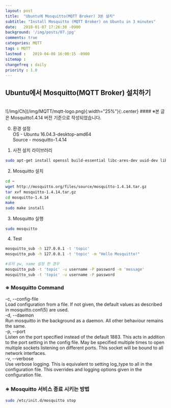```yaml
---
layout: post
title:  "Ubuntu에 Mosquitto(MQTT Broker) 3분 설치"
subtitle: "Install Mosquitto (MQTT Broker) on Ubuntu in 3 minutes"
date:   2018-01-07 17:26:30 -0900
background: '/img/posts/07.jpg'
comments: true
categories: MQTT
tags : MQTT
lastmod :   2019-04-08 16:00:15 -0900
sitemap :
changefreq : daily
priority : 1.0
---
```

<style>
.center {
    display: block;
    margin: auto;
}
</style>

## Ubuntu에서 Mosquitto(MQTT Broker) 설치하기  
<br>
![/img/Ch](/img/MQTT/mqtt-logo.png){:width="25%"}{:.center}
#### ※본 글은 Mosquitto1.4.14 버전 기준으로 작성되었습니다.

0. 환경 설정  
OS - Ubuntu 16.04.3-desktop-amd64  
Source - mosquitto-1.4.14

1. 사전 설치 라이브러리
```bash
sudo apt-get install openssl build-essential libc-ares-dev uuid-dev libssl-dev libcurl4-openssl-dev libmysqlclient-dev
```

2. Mosquitto 설치
```bash
cd ~ 
wget http://mosquitto.org/files/source/mosquitto-1.4.14.tar.gz
tar xvf mosquitto-1.4.14.tar.gz
cd mosquitto-1.4.14 
make 
sudo make install
```

3. Mosquitto 실행
```bash
sudo mosquitto
```

4. Test
```bash
mosquitto_sub -h 127.0.0.1 -t 'topic'
mosquitto_pub -h 127.0.0.1 -t 'topic' -m "Hello Mosquitto!"
```
```bash
#유저 pw, name 설정 한 경우
mosquitto_pub -t 'topic' -u username -P password -m 'message' 
mosquitto_sub -t 'topic' -u username -P password
```

### ※ Mosquitto Command
-c, --config-file  
Load configuration from a file. If not given, the default values as described in mosquitto.conf(5) are used.  
-d, --daemon  
Run mosquitto in the background as a daemon. All other behaviour remains the same.  
-p, --port  
Listen on the port specified instead of the default 1883. This acts in addition to the port setting in the config file. May be specified multiple times to open multiple sockets listening on different ports. This socket will be bound to all network interfaces.  
-v, --verbose  
Use verbose logging. This is equivalent to setting log_type to all in the configuration file. This overrides and logging options given in the configuration file.  

### ※ Mosquitto 서비스 종료 시키는 방법
```bash
sudo /etc/init.d/mosquitto stop
```

